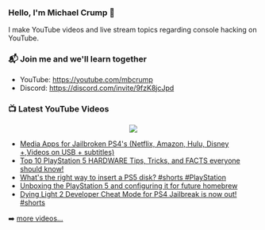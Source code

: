 ### Hello, I'm Michael Crump 👋

I make YouTube videos and live stream topics regarding console hacking on YouTube. 

### 📬 Join me and we'll learn together

- YouTube: https://youtube.com/mbcrump
- Discord: https://discord.com/invite/9fzK8jcJpd

### 📺 Latest YouTube Videos

<div align="center">

[<img src="https://img.shields.io/badge/-Subscribe-red?style=for-the-badge&logo=youtube&logoColor=white"/>](https://www.youtube.com/c/mbcrump?sub_confirmation=1)

</div>

<!-- YOUTUBE:START -->
- [Media Apps for Jailbroken PS4&#39;s &lpar;Netflix, Amazon, Hulu, Disney +,Videos on USB + subtitles&rpar;](https://www.youtube.com/watch?v=mIA4XS6U3aw)
- [Top 10 PlayStation 5 HARDWARE Tips, Tricks, and FACTS everyone should know!](https://www.youtube.com/watch?v=zTyoVUXykmE)
- [What&#39;s the right way to insert a PS5 disk? #shorts #PlayStation](https://www.youtube.com/watch?v=jG4VnslbonM)
- [Unboxing the PlayStation 5 and configuring it for future homebrew](https://www.youtube.com/watch?v=A070F_8XY0M)
- [Dying Light 2 Developer Cheat Mode for PS4 Jailbreak is now out! #shorts](https://www.youtube.com/watch?v=20KpwBHpcQI)
<!-- YOUTUBE:END -->

➡️ [more videos...](https://youtube.com/mbcrump)

